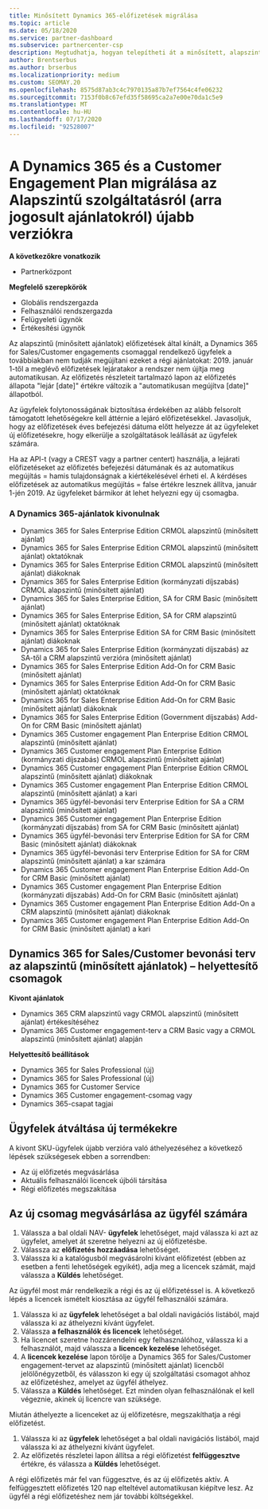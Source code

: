 ```yaml
---
title: Minősített Dynamics 365-előfizetések migrálása
ms.topic: article
ms.date: 05/18/2020
ms.service: partner-dashboard
ms.subservice: partnercenter-csp
description: Megtudhatja, hogyan telepítheti át a minősített, alapszintű Dynamics 365-előfizetéseket egy új előfizetésre a meglévő előfizetések lejárta előtt.
author: Brentserbus
ms.author: brserbus
ms.localizationpriority: medium
ms.custom: SEOMAY.20
ms.openlocfilehash: 8575d87ab3c4c7970135a87b7ef7564c4fe06232
ms.sourcegitcommit: 7153f0b8c67efd35f58695ca2a7e00e70da1c5e9
ms.translationtype: MT
ms.contentlocale: hu-HU
ms.lasthandoff: 07/17/2020
ms.locfileid: "92528007"
---
```

# <a name="migrate-dynamics-365-and-customer-engagement-plan-from-basic-qualified-offers-to-newer-versions"></a>A Dynamics 365 és a Customer Engagement Plan migrálása az Alapszintű szolgáltatásról (arra jogosult ajánlatokról) újabb verziókra

**A következőkre vonatkozik**

-  Partnerközpont

**Megfelelő szerepkörök**
-   Globális rendszergazda
-   Felhasználói rendszergazda
-   Felügyeleti ügynök
-   Értékesítési ügynök

Az alapszintű (minősített ajánlatok) előfizetések által kínált, a Dynamics 365 for Sales/Customer engagements csomaggal rendelkező ügyfelek a továbbiakban nem tudják megújítani ezeket a régi ajánlatokat: 2019. január 1-től a meglévő előfizetések lejáratakor a rendszer nem újítja meg automatikusan. Az előfizetés részleteit tartalmazó lapon az előfizetés állapota "lejár [date]" értékre változik a "automatikusan megújítva [date]" állapotból. 

Az ügyfelek folytonosságának biztosítása érdekében az alább felsorolt támogatott lehetőségekre kell áttérnie a lejáró előfizetésekkel. Javasoljuk, hogy az előfizetések éves befejezési dátuma előtt helyezze át az ügyfeleket új előfizetésekre, hogy elkerülje a szolgáltatások leállását az ügyfelek számára.

Ha az API-t (vagy a CREST vagy a partner centert) használja, a lejárati előfizetéseket az előfizetés befejezési dátumának és az automatikus megújítás = hamis tulajdonságnak a kiértékelésével érheti el. A kérdéses előfizetések az automatikus megújítás = false értékre lesznek állítva, január 1-jén 2019. Az ügyfeleket bármikor át lehet helyezni egy új csomagba. 

### <a name="the-dynamics-365-offers-being-retired"></a>A Dynamics 365-ajánlatok kivonulnak

- Dynamics 365 for Sales Enterprise Edition CRMOL alapszintű (minősített ajánlat)
- Dynamics 365 for Sales Enterprise Edition CRMOL alapszintű (minősített ajánlat) oktatóknak
- Dynamics 365 for Sales Enterprise Edition CRMOL alapszintű (minősített ajánlat) diákoknak
- Dynamics 365 for Sales Enterprise Edition (kormányzati díjszabás) CRMOL alapszintű (minősített ajánlat)
- Dynamics 365 for Sales Enterprise Edition, SA for CRM Basic (minősített ajánlat)
- Dynamics 365 for Sales Enterprise Edition, SA for CRM alapszintű (minősített ajánlat) oktatóknak
- Dynamics 365 for Sales Enterprise Edition SA for CRM Basic (minősített ajánlat) diákoknak
- Dynamics 365 for Sales Enterprise Edition (kormányzati díjszabás) az SA-től a CRM alapszintű verzióra (minősített ajánlat)
- Dynamics 365 for Sales Enterprise Edition Add-On for CRM Basic (minősített ajánlat)
- Dynamics 365 for Sales Enterprise Edition Add-On for CRM Basic (minősített ajánlat) oktatóknak
- Dynamics 365 for Sales Enterprise Edition Add-On for CRM Basic (minősített ajánlat) diákoknak
- Dynamics 365 for Sales Enterprise Edition (Government díjszabás) Add-On for CRM Basic (minősített ajánlat)
- Dynamics 365 Customer engagement Plan Enterprise Edition CRMOL alapszintű (minősített ajánlat)
- Dynamics 365 Customer engagement Plan Enterprise Edition (kormányzati díjszabás) CRMOL alapszintű (minősített ajánlat)
- Dynamics 365 Customer engagement Plan Enterprise Edition CRMOL alapszintű (minősített ajánlat) diákoknak
- Dynamics 365 Customer engagement Plan Enterprise Edition CRMOL alapszintű (minősített ajánlat) a kari
- Dynamics 365 ügyfél-bevonási terv Enterprise Edition for SA a CRM alapszintű (minősített ajánlat)
- Dynamics 365 Customer engagement Plan Enterprise Edition (kormányzati díjszabás) from SA for CRM Basic (minősített ajánlat)
- Dynamics 365 ügyfél-bevonási terv Enterprise Edition for SA for CRM Basic (minősített ajánlat) diákoknak
- Dynamics 365 ügyfél-bevonási terv Enterprise Edition for SA for CRM alapszintű (minősített ajánlat) a kar számára
- Dynamics 365 Customer engagement Plan Enterprise Edition Add-On for CRM Basic (minősített ajánlat)
- Dynamics 365 Customer engagement Plan Enterprise Edition (kormányzati díjszabás) Add-On for CRM Basic (minősített ajánlat)
- Dynamics 365 Customer engagement Plan Enterprise Edition Add-On a CRM alapszintű (minősített ajánlat) diákoknak
- Dynamics 365 Customer engagement Plan Enterprise Edition Add-On for CRM Basic (minősített ajánlat) a kari



## <a name="dynamics-365-for-sales-customer-engagement-plan-from-basic-qualified-offers-replacement-plans"></a>Dynamics 365 for Sales/Customer bevonási terv az alapszintű (minősített ajánlatok) – helyettesítő csomagok

**Kivont ajánlatok**   

- Dynamics 365 CRM alapszintű vagy CRMOL alapszintű (minősített ajánlat) értékesítéséhez
- Dynamics 365 Customer engagement-terv a CRM Basic vagy a CRMOL alapszintű (minősített ajánlat) alapján

**Helyettesítő beállítások**
- Dynamics 365 for Sales Professional (új)
- Dynamics 365 for Sales Professional (új)
- Dynamics 365 for Customer Service
- Dynamics 365 Customer engagement-csomag vagy
- Dynamics 365-csapat tagjai



## <a name="transition-customers-to-new-product-plans"></a>Ügyfelek átváltása új termékekre

A kivont SKU-ügyfelek újabb verzióra való áthelyezéséhez a következő lépések szükségesek ebben a sorrendben:

- Az új előfizetés megvásárlása
- Aktuális felhasználói licencek újbóli társítása
- Régi előfizetés megszakítása

## <a name="purchase-the-new-plan-for-your-customer"></a>Az új csomag megvásárlása az ügyfél számára

1. Válassza a bal oldali NAV- **ügyfelek** lehetőséget, majd válassza ki azt az ügyfelet, amelyet át szeretne helyezni az új előfizetésbe.
2. Válassza az **előfizetés hozzáadása** lehetőséget.
3. Válassza ki a katalógusból megvásárolni kívánt előfizetést (ebben az esetben a fenti lehetőségek egyikét), adja meg a licencek számát, majd válassza a **Küldés** lehetőséget. 

Az ügyfél most már rendelkezik a régi és az új előfizetéssel is. A következő lépés a licencek ismételt kiosztása az ügyfél felhasználói számára.

1. Válassza ki az **ügyfelek** lehetőséget a bal oldali navigációs listából, majd válassza ki az áthelyezni kívánt ügyfelet.
2. Válassza **a felhasználók és licencek** lehetőséget.
3. Ha licencet szeretne hozzárendelni egy felhasználóhoz, válassza ki a felhasználót, majd válassza a **licencek kezelése** lehetőséget. 
4. A **licencek kezelése** lapon törölje a Dynamics 365 for Sales/Customer engagement-tervet az alapszintű (minősített ajánlat) licencből jelölőnégyzetből, és válasszon ki egy új szolgáltatási csomagot ahhoz az előfizetéshez, amelyet az ügyfél áthelyez. 
5. Válassza a **Küldés** lehetőséget. Ezt minden olyan felhasználónak el kell végeznie, akinek új licencre van szüksége. 

Miután áthelyezte a licenceket az új előfizetésre, megszakíthatja a régi előfizetést. 

1. Válassza ki az **ügyfelek** lehetőséget a bal oldali navigációs listából, majd válassza ki az áthelyezni kívánt ügyfelet.
2. Az előfizetés részletei lapon állítsa a régi előfizetést **felfüggesztve** értékre, és válassza a **Küldés** lehetőséget.

A régi előfizetés már fel van függesztve, és az új előfizetés aktív. A felfüggesztett előfizetés 120 nap elteltével automatikusan kiépítve lesz. Az ügyfél a régi előfizetéshez nem jár további költségekkel.
 

 



